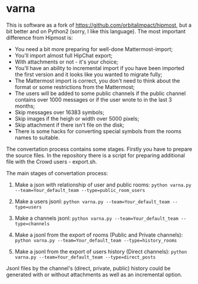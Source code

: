 # varna

This is software as a fork of https://github.com/orbitalimpact/hipmost, but a bit better and on Python2 (sorry, I like this language).
The most important difference from Hipmost is:
- You need a bit more preparing for well-done Mattermost-import;
- You'll import almost full HipChat export;
- With attachments or not - it's your choice;
- You'll have an ability to incremental import if you have been imported the first version and it looks like you wanted to migrate fully;
- The Mattermost import is correct, you don't need to think about the format or some restrictions from the Mattermost;
- The users will be added to some public channels if the public channel contains over 1000 messages or if the user wrote to in the last 3 months;
- Skip messages over 16383 symbols;
- Skip images if the heigh or width over 5000 pixels;
- Skip attachment if there isn't file on the disk;
- There is some hacks for converting special symbols from the rooms names to suitable.

The convertation process contains some stages. Firstly you have to prepare the source files.
In the repository there is a script for preparing additional file with the Crowd users - export.sh.

The main stages of convertation process:
1. Make a json with relationship of user and public rooms:
`python varna.py --team=Your_default_team --type=public_room_users`

2. Make a users jsonl:
`python varna.py --team=Your_default_team --type=users`

3. Make a channels jsonl:
`python varna.py --team=Your_default_team --type=channels`

4. Make a jsonl from the export of rooms (Public and Private channels):
`python varna.py --team=Your_default_team --type=history_rooms`

5. Make a jsonl from the export of users history (Direct channels):
`python varna.py --team=Your_default_team --type=direct_posts`

Jsonl files by the channel's (direct, private, public) history could be generated with or without attachments as well as an incremental option.
